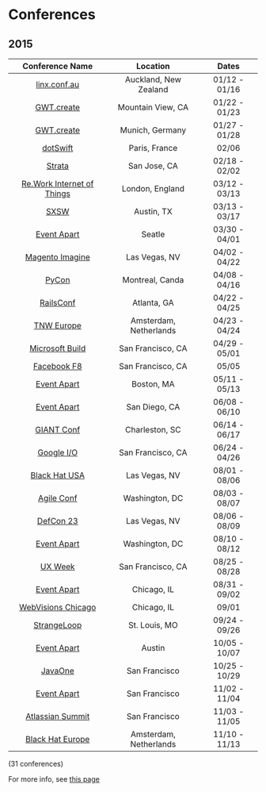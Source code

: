 Conferences
=====================

## 2015

| Conference Name                                                                                   | Location                    | Dates             | 
| :--:                                                                                              | :--:                        | :--:              | 
| [linx.conf.au](http://linux.conf.au/)                                                             | Auckland, New Zealand       | 01/12 - 01/16     | 
| [GWT.create](http://gwtcreate.com/)                                                               | Mountain View, CA           | 01/22 - 01/23     | 
| [GWT.create](http://gwtcreate.com/)                                                               | Munich, Germany             | 01/27 - 01/28     | 
| [dotSwift](http://www.dotswift.io/)                                                               | Paris, France               | 02/06             | 
| [Strata](http://strataconf.com/strata2015)                                                        | San Jose, CA                | 02/18 - 02/02     | 
| [Re.Work Internet of Things](https://www.re-work.co/events/internet-of-things-london)             | London, England             | 03/12 - 03/13     | 
| [SXSW](http://sxsw.com/)                                                                          | Austin, TX                  | 03/13 - 03/17     | 
| [Event Apart](http://aneventapart.com/events)                                                     | Seatle                      | 03/30 - 04/01     | 
| [Magento Imagine](http://www.imagineecommerce.com/)                                               | Las Vegas, NV               | 04/02 - 04/22     | 
| [PyCon](https://us.pycon.org/2015/)                                                               | Montreal, Canda             | 04/08 - 04/16     | 
| [RailsConf](http://www.railsconf.com/)                                                            | Atlanta, GA                 | 04/22 - 04/25     | 
| [TNW Europe](http://thenextweb.com/conference/europe/)                                            | Amsterdam, Netherlands      | 04/23 - 04/24     | 
| [Microsoft Build](http://www.buildwindows.com/)                                                   | San Francisco, CA           | 04/29 - 05/01     | 
| [Facebook F8](https://www.facebook.com/f8)                                                        | San Francisco, CA           | 05/05             | 
| [Event Apart](http://aneventapart.com/events)                                                     | Boston, MA                  | 05/11 - 05/13     | 
| [Event Apart](http://aneventapart.com/events)                                                     | San Diego, CA               | 06/08 - 06/10     | 
| [GIANT Conf](http://2015.giantconf.com/)                                                          | Charleston, SC              | 06/14 - 06/17     | 
| [Google I/O](https://www.google.com/events/io)                                                    | San Francisco, CA           | 06/24 - 04/26     | 
| [Black Hat USA](http://www.blackhat.com/)                                                         | Las Vegas, NV               | 08/01 - 08/06     | 
| [Agile Conf](http://agile2015.agilealliance.org/)                                                 | Washington, DC              | 08/03 - 08/07     | 
| [DefCon 23](https://www.defcon.org/index.html)                                                    | Las Vegas, NV               | 08/06 - 08/09     | 
| [Event Apart](http://aneventapart.com/events)                                                     | Washington, DC              | 08/10 - 08/12     | 
| [UX Week](http://uxweek.com/)                                                                     | San Francisco, CA           | 08/25 - 08/28     | 
| [Event Apart](http://aneventapart.com/events)                                                     | Chicago, IL                 | 08/31 - 09/02     | 
| [WebVisions Chicago](http://www.webvisionsevent.com/chicago/)                                     | Chicago, IL                 | 09/01             | 
| [StrangeLoop](https://thestrangeloop.com/)                                                        | St. Louis, MO               | 09/24 - 09/26     | 
| [Event Apart](http://aneventapart.com/events)                                                     | Austin                      | 10/05 - 10/07     | 
| [JavaOne](https://www.oracle.com/javaone/index.html)                                              | San Francisco               | 10/25 - 10/29     | 
| [Event Apart](http://aneventapart.com/events)                                                     | San Francisco               | 11/02 - 11/04     | 
| [Atlassian Summit](https://summit.atlassian.com/)                                                 | San Francisco               | 11/03 - 11/05     | 
| [Black Hat Europe](http://www.blackhat.com/)                                                      | Amsterdam, Netherlands      | 11/10 - 11/13     | 

(31 conferences)

For more info, see [this page](https://github.com/minhongrails/events)
